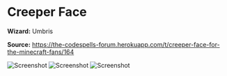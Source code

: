 # Creeper Face

**Wizard:** Umbris

**Source:** https://the-codespells-forum.herokuapp.com/t/creeper-face-for-the-minecraft-fans/164

![Screenshot](https://raw.githubusercontent.com/SittingFox/CodeSpells/master/orb/images/CreeperFace01.png)
![Screenshot](https://raw.githubusercontent.com/SittingFox/CodeSpells/master/orb/images/CreeperFace02.png)
![Screenshot](https://raw.githubusercontent.com/SittingFox/CodeSpells/master/orb/images/CreeperFace03.png)
